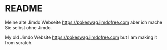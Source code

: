 # README

Meine alte Jimdo Webseite https://pokeswag.jimdofree.com aber ich mache Sie selbst ohne Jimdo.

My old Jimdo Website https://pokeswag.jimdofree.com but I am making it from scratch.
